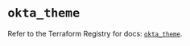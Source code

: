 # `okta_theme`

Refer to the Terraform Registry for docs: [`okta_theme`](https://registry.terraform.io/providers/okta/okta/4.15.0/docs/resources/theme).

